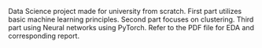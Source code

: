 Data Science project made for university from scratch. First part utilizes basic machine learning principles. Second part focuses on clustering. Third part using Neural networks using PyTorch. Refer to the PDF file for EDA and corresponding report.

